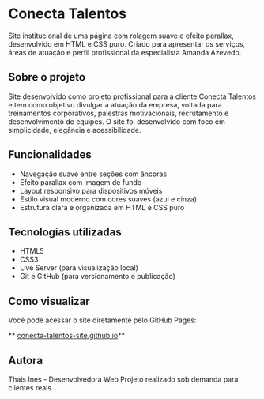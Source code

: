 # Conecta Talentos 

Site institucional de uma página com rolagem suave e efeito parallax, desenvolvido em HTML e CSS puro. Criado para apresentar os serviços, áreas de atuação e perfil profissional da especialista Amanda Azevedo.

## Sobre o projeto

Site desenvolvido como projeto profissional para a cliente Conecta Talentos e tem como objetivo divulgar a atuação da empresa, voltada para treinamentos corporativos, palestras motivacionais, recrutamento e desenvolvimento de equipes. O site foi desenvolvido com foco em simplicidade, elegância e acessibilidade.

## Funcionalidades

- Navegação suave entre seções com âncoras
- Efeito parallax com imagem de fundo
- Layout responsivo para dispositivos móveis
- Estilo visual moderno com cores suaves (azul e cinza)
- Estrutura clara e organizada em HTML e CSS puro

## Tecnologias utilizadas

- HTML5
- CSS3
- Live Server (para visualização local)
- Git e GitHub (para versionamento e publicação)

## Como visualizar

Você pode acessar o site diretamente pelo GitHub Pages:

** [conecta-talentos-site.github.io](https://tineslee.github.io/conecta-talentos-site/)**  

## Autora
Thais Ines - Desenvolvedora Web
Projeto realizado sob demanda para clientes reais

